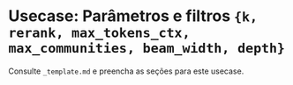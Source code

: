 # Usecase: Parâmetros e filtros `{k, rerank, max_tokens_ctx, max_communities, beam_width, depth}`

Consulte `_template.md` e preencha as seções para este usecase.
